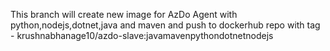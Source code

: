 This branch will create new image for AzDo Agent 
with python,nodejs,dotnet,java and maven
and push to dockerhub repo with tag - krushnabhanage10/azdo-slave:javamavenpythondotnetnodejs

